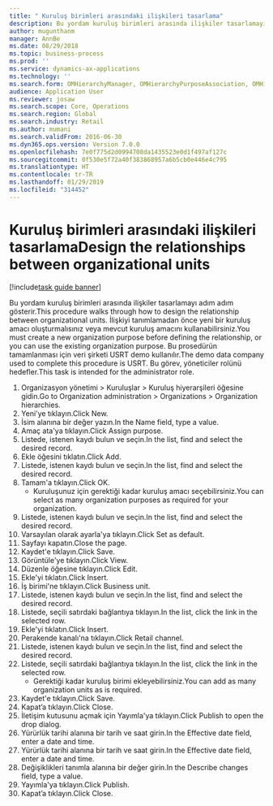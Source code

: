 ```yaml
---
title: " Kuruluş birimleri arasındaki ilişkileri tasarlama"
description: Bu yordam kuruluş birimleri arasında ilişkiler tasarlamayı adım adım gösterir.
author: mugunthanm
manager: AnnBe
ms.date: 08/29/2018
ms.topic: business-process
ms.prod: ''
ms.service: dynamics-ax-applications
ms.technology: ''
ms.search.form: OMHierarchyManager, OMHierarchyPurposeAssociation, OMHierarchySelection, HierarchyDesigner, OMNodeSelection,  HierarchyPublishAndCloseForm
audience: Application User
ms.reviewer: josaw
ms.search.scope: Core, Operations
ms.search.region: Global
ms.search.industry: Retail
ms.author: mumani
ms.search.validFrom: 2016-06-30
ms.dyn365.ops.version: Version 7.0.0
ms.openlocfilehash: 7e0f775d2d0994708da1435523e0d1f497af127c
ms.sourcegitcommit: 0f530e5f72a40f383868957a6b5cb0e446e4c795
ms.translationtype: HT
ms.contentlocale: tr-TR
ms.lasthandoff: 01/29/2019
ms.locfileid: "314452"
---
```

# <a name="design-the-relationships-between-organizational-units"></a><span data-ttu-id="4a1fd-103"> Kuruluş birimleri arasındaki ilişkileri tasarlama</span><span class="sxs-lookup"><span data-stu-id="4a1fd-103">Design the relationships between organizational units</span></span>

[!include[task guide banner](../includes/task-guide-banner.md)]

<span data-ttu-id="4a1fd-104">Bu yordam kuruluş birimleri arasında ilişkiler tasarlamayı adım adım gösterir.</span><span class="sxs-lookup"><span data-stu-id="4a1fd-104">This procedure walks through how to design the relationship between organizational units.</span></span> <span data-ttu-id="4a1fd-105">İlişkiyi tanımlamadan önce yeni bir kuruluş amacı oluşturmalısınız veya mevcut kuruluş amacını kullanabilirsiniz.</span><span class="sxs-lookup"><span data-stu-id="4a1fd-105">You must create a new organization purpose before defining the relationship, or you can use the existing organization purpose.</span></span> <span data-ttu-id="4a1fd-106">Bu prosedürün tamamlanması için veri şirketi USRT demo kullanılır.</span><span class="sxs-lookup"><span data-stu-id="4a1fd-106">The demo data company used to complete this procedure is USRT.</span></span> <span data-ttu-id="4a1fd-107">Bu görev, yöneticiler rolünü hedefler.</span><span class="sxs-lookup"><span data-stu-id="4a1fd-107">This task is intended for the administrator role.</span></span>

1. <span data-ttu-id="4a1fd-108">Organizasyon yönetimi > Kuruluşlar > Kuruluş hiyerarşileri öğesine gidin.</span><span class="sxs-lookup"><span data-stu-id="4a1fd-108">Go to Organization administration > Organizations > Organization hierarchies.</span></span>
2. <span data-ttu-id="4a1fd-109">Yeni'ye tıklayın.</span><span class="sxs-lookup"><span data-stu-id="4a1fd-109">Click New.</span></span>
3. <span data-ttu-id="4a1fd-110">İsim alanına bir değer yazın.</span><span class="sxs-lookup"><span data-stu-id="4a1fd-110">In the Name field, type a value.</span></span>
4. <span data-ttu-id="4a1fd-111">Amaç ata'ya tıklayın.</span><span class="sxs-lookup"><span data-stu-id="4a1fd-111">Click Assign purpose.</span></span>
5. <span data-ttu-id="4a1fd-112">Listede, istenen kaydı bulun ve seçin.</span><span class="sxs-lookup"><span data-stu-id="4a1fd-112">In the list, find and select the desired record.</span></span>
6. <span data-ttu-id="4a1fd-113">Ekle öğesini tıklatın.</span><span class="sxs-lookup"><span data-stu-id="4a1fd-113">Click Add.</span></span>
7. <span data-ttu-id="4a1fd-114">Listede, istenen kaydı bulun ve seçin.</span><span class="sxs-lookup"><span data-stu-id="4a1fd-114">In the list, find and select the desired record.</span></span>
8. <span data-ttu-id="4a1fd-115">Tamam'a tıklayın.</span><span class="sxs-lookup"><span data-stu-id="4a1fd-115">Click OK.</span></span>
    * <span data-ttu-id="4a1fd-116">Kuruluşunuz için gerektiği kadar kuruluş amacı seçebilirsiniz.</span><span class="sxs-lookup"><span data-stu-id="4a1fd-116">You can select as many organization purposes as required for your organization.</span></span>  
9. <span data-ttu-id="4a1fd-117">Listede, istenen kaydı bulun ve seçin.</span><span class="sxs-lookup"><span data-stu-id="4a1fd-117">In the list, find and select the desired record.</span></span>
10. <span data-ttu-id="4a1fd-118">Varsayılan olarak ayarla'ya tıklayın.</span><span class="sxs-lookup"><span data-stu-id="4a1fd-118">Click Set as default.</span></span>
11. <span data-ttu-id="4a1fd-119">Sayfayı kapatın.</span><span class="sxs-lookup"><span data-stu-id="4a1fd-119">Close the page.</span></span>
12. <span data-ttu-id="4a1fd-120">Kaydet'e tıklayın.</span><span class="sxs-lookup"><span data-stu-id="4a1fd-120">Click Save.</span></span>
13. <span data-ttu-id="4a1fd-121">Görüntüle'ye tıklayın.</span><span class="sxs-lookup"><span data-stu-id="4a1fd-121">Click View.</span></span>
14. <span data-ttu-id="4a1fd-122">Düzenle öğesine tıklayın.</span><span class="sxs-lookup"><span data-stu-id="4a1fd-122">Click Edit.</span></span>
15. <span data-ttu-id="4a1fd-123">Ekle'yi tıklatın.</span><span class="sxs-lookup"><span data-stu-id="4a1fd-123">Click Insert.</span></span>
16. <span data-ttu-id="4a1fd-124">İş birimi'ne tıklayın.</span><span class="sxs-lookup"><span data-stu-id="4a1fd-124">Click Business unit.</span></span>
17. <span data-ttu-id="4a1fd-125">Listede, istenen kaydı bulun ve seçin.</span><span class="sxs-lookup"><span data-stu-id="4a1fd-125">In the list, find and select the desired record.</span></span>
18. <span data-ttu-id="4a1fd-126">Listede, seçili satırdaki bağlantıya tıklayın.</span><span class="sxs-lookup"><span data-stu-id="4a1fd-126">In the list, click the link in the selected row.</span></span>
19. <span data-ttu-id="4a1fd-127">Ekle'yi tıklatın.</span><span class="sxs-lookup"><span data-stu-id="4a1fd-127">Click Insert.</span></span>
20. <span data-ttu-id="4a1fd-128">Perakende kanalı'na tıklayın.</span><span class="sxs-lookup"><span data-stu-id="4a1fd-128">Click Retail channel.</span></span>
21. <span data-ttu-id="4a1fd-129">Listede, istenen kaydı bulun ve seçin.</span><span class="sxs-lookup"><span data-stu-id="4a1fd-129">In the list, find and select the desired record.</span></span>
22. <span data-ttu-id="4a1fd-130">Listede, seçili satırdaki bağlantıya tıklayın.</span><span class="sxs-lookup"><span data-stu-id="4a1fd-130">In the list, click the link in the selected row.</span></span>
    * <span data-ttu-id="4a1fd-131">Gerektiği kadar kuruluş birimi ekleyebilirsiniz.</span><span class="sxs-lookup"><span data-stu-id="4a1fd-131">You can add as many organization units as is required.</span></span>  
23. <span data-ttu-id="4a1fd-132">Kaydet'e tıklayın.</span><span class="sxs-lookup"><span data-stu-id="4a1fd-132">Click Save.</span></span>
24. <span data-ttu-id="4a1fd-133">Kapat’a tıklayın.</span><span class="sxs-lookup"><span data-stu-id="4a1fd-133">Click Close.</span></span>
25. <span data-ttu-id="4a1fd-134">İletişim kutusunu açmak için Yayımla'ya tıklayın.</span><span class="sxs-lookup"><span data-stu-id="4a1fd-134">Click Publish to open the drop dialog.</span></span>
26. <span data-ttu-id="4a1fd-135">Yürürlük tarihi alanına bir tarih ve saat girin.</span><span class="sxs-lookup"><span data-stu-id="4a1fd-135">In the Effective date field, enter a date and time.</span></span>
27. <span data-ttu-id="4a1fd-136">Yürürlük tarihi alanına bir tarih ve saat girin.</span><span class="sxs-lookup"><span data-stu-id="4a1fd-136">In the Effective date field, enter a date and time.</span></span>
28. <span data-ttu-id="4a1fd-137">Değişiklikleri tanımla alanına bir değer girin.</span><span class="sxs-lookup"><span data-stu-id="4a1fd-137">In the Describe changes field, type a value.</span></span>
29. <span data-ttu-id="4a1fd-138">Yayımla'ya tıklayın.</span><span class="sxs-lookup"><span data-stu-id="4a1fd-138">Click Publish.</span></span>
30. <span data-ttu-id="4a1fd-139">Kapat’a tıklayın.</span><span class="sxs-lookup"><span data-stu-id="4a1fd-139">Click Close.</span></span>

